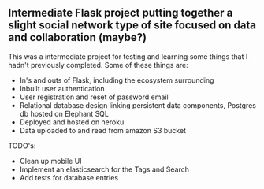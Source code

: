 ## Intermediate Flask project putting together a slight social network type of site focused on data and collaboration (maybe?)

This was a intermediate project for testing and learning some things that I hadn't previously completed. Some of these things are:
- In's and outs of Flask, including the ecosystem surrounding
- Inbuilt user authentication
- User registration and reset of password email
- Relational database design linking persistent data components, Postgres db hosted on Elephant SQL
- Deployed and hosted on heroku 
- Data uploaded to and read from amazon S3 bucket

TODO's:
- Clean up mobile UI
- Implement an elasticsearch for the Tags and Search
- Add tests for database entries
